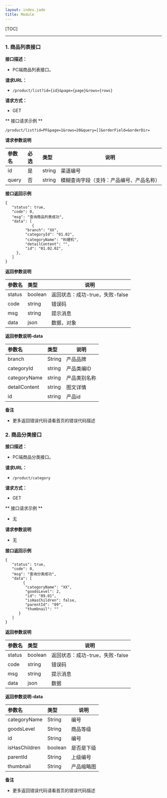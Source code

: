 ```yaml
---
layout: index.jade
title: Module
---
```



[TOC]

---

### 1. 商品列表接口
**接口描述：**

- PC端商品列表接口。

**请求URL：**
- ` /product/list?id={id}&page={page}&rows={rows} `

**请求方式：**
- GET

** 接口请求示例 **
```
/product/list?id=PF&page=1&rows=20&query=[]&orderField=&orderDir=
```

**请求参数说明**

|参数名|必选|类型|说明|
|:----    |:---|:----- |-----   |
|id |是  |string |渠道编号   |
|query     |否  |string | 模糊查询字段（支持：产品编号、产品名称）    |


 **接口返回示例**

```
{
   "status": true,
   "code": 0,
   "msg": "查询商品列表成功",
   "data": [
            {
         "branch": "XX",
         "categoryId": "01.02",
         "categoryName": "料理机",
         "detailContent": "",
         "id": "01.02.02",
     },
   ]
}
```

 **返回参数说明**

|参数名|类型|说明|
|:-----  |:-----|-----|
|status|boolean|返回状态：成功-true，失败-false  |
|code|string|错误码|
|msg|string|提示消息|
|data|json|数据，对象|

**返回参数说明-data**

|参数名|类型|说明|
|:-----  |:-----|-----|
| branch | String| 产品品牌 |
| categoryId | string| 产品类编ID |
| categoryName | string| 产品类别名称 |
| detailContent | string| 图文详情 |
| id | string| 产品id |


 **备注**

- 更多返回错误代码请看首页的错误代码描述


### 2. 商品分类接口
**接口描述：**

- PC端商品分类接口。

**请求URL：**
- ` /product/category `

**请求方式：**
- GET

** 接口请求示例 **
- 无

**请求参数说明**
- 无

**接口返回示例**
```
{
   "status": true,
   "code": 0,
   "msg": "查询分类成功",
   "data": [
        {
         "categoryName": "XX",
         "goodsLevel": 2,
         "id": "09.01",
         "isHasChildren": false,
         "parentId": "09",
         "thumbnail": ""
      }
   ]
}
```

 **返回参数说明**

|参数名|类型|说明|
|:-----  |:-----|-----|
|status|boolean|返回状态：成功-true，失败-false  |
|code|string|错误码|
|msg|string|提示消息|
|data|json|数据|

**返回参数说明-data**

|参数名|类型|说明|
|:-----  |:-----|-----|
|categoryName|String|编号|
|goodsLevel|String|商品等级|
|id|String|编号|
|isHasChildren|boolean|是否是下级|
|parentId|String|上级编号|
|thumbnail|String|产品缩略图|
 **备注**

- 更多返回错误代码请看首页的错误代码描述

